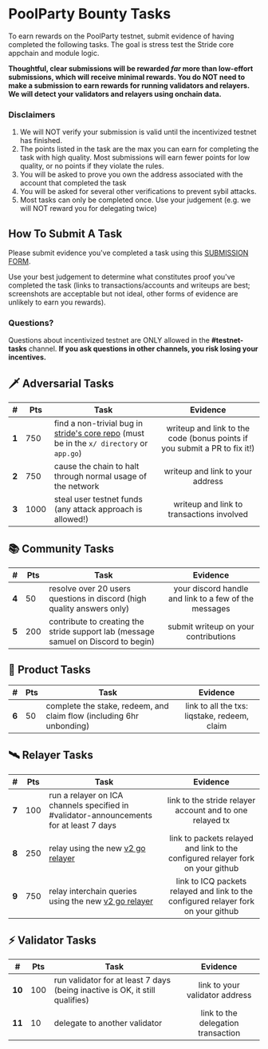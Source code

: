 # PoolParty Bounty Tasks

To earn rewards on the PoolParty testnet, submit evidence of having completed the following tasks. The goal is stress test the Stride core appchain and module logic. 

**Thoughtful, clear submissions will be rewarded ***far*** more than low-effort submissions, which will receive minimal rewards. You do NOT need to make a submission to earn rewards for running validators and relayers. We will detect your validators and relayers using onchain data.**


### Disclaimers
1. We will NOT verify your submission is valid until the incentivized testnet has finished.
2. The points listed in the task are the max you can earn for completing the task with high quality. Most submissions will earn fewer points for low quality, or no points if they violate the rules.
3. You will be asked to prove you own the address associated with the account that completed the task
4. You will be asked for several other verifications to prevent sybil attacks. 
5. Most tasks can only be completed once. Use your judgement (e.g. we will NOT reward you for delegating twice)
## How To Submit A Task
Please submit evidence you've completed a task using this [SUBMISSION FORM](https://forms.gle/urhJDEkqfMM9h1367).

Use your best judgement to determine what constitutes proof you've completed the task (links to transactions/accounts and writeups are best; screenshots are acceptable but not ideal, other forms of evidence are unlikely to earn you rewards).  

### Questions?
Questions about incentivized testnet are ONLY allowed in the **#testnet-tasks** channel. **If you ask questions in other channels, you risk losing your incentives.**


## 🗡️ Adversarial Tasks
| # | Pts |  Task  | Evidence |
| -- | -- | ------------- |:-------------:|
| **1** | 750 | find a non-trivial bug in [stride's core repo](https://github.com/Stride-Labs/stride) (must be in the `x/ directory` or `app.go`) | writeup and link to the code (bonus points if you submit a PR to fix it!)|| **5** | 100 | spam network with transactions | writeup on your results and link to the blocks you spammed |
| **2** | 750 | cause the chain to halt through normal usage of the network | writeup and link to your address |
| **3** | 1000 | steal user testnet funds (any attack approach is allowed!) | writeup and link to transactions involved |


## 📚 Community Tasks
| # | Pts |  Task  | Evidence |
| -- | -- | ------------- |:-------------:|
| **4** | 50 | resolve over 20 users questions in discord (high quality answers only) | your discord handle and link to a few of the messages  |
| **5** | 200 | contribute to creating the stride support lab (message samuel on Discord to begin) | submit writeup on your contributions |

## 🌊 Product Tasks
| # | Pts |  Task  | Evidence |
| -- | -- | ------------- |:-------------:|
| **6** | 50 | complete the stake, redeem, and claim flow (including 6hr unbonding) | link to all the txs: liqstake, redeem, claim |

## 🛰  Relayer Tasks 

| # | Pts |  Task  | Evidence |
| -- | -- | ------------- |:-------------:|
| **7** | 100 | run a relayer on ICA channels specified in #validator-announcements for at least 7 days | link to the stride relayer account and to one relayed tx |
| **8** | 250 | relay using the new [v2 go relayer](https://github.com/cosmos/relayer/releases/tag/v2.0.0-rc4)      | link to packets relayed and link to the configured relayer fork on your github |
| **9** | 750 | relay interchain queries using the new [v2 go relayer](https://github.com/cosmos/relayer/releases/tag/v2.0.0-rc4) | link to ICQ packets relayed and link to the configured relayer fork on your github |

## ⚡ Validator Tasks 

| # | Pts |  Task  | Evidence |
| -- | -- | ------------- |:-------------:|
| **10** | 100 | run validator for at least 7 days (being inactive is OK, it still qualifies) | link to your validator address |
| **11** | 10 | delegate to another validator  | link to the delegation transaction |
